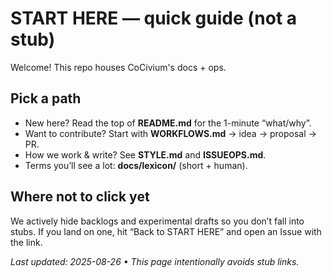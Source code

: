 # START HERE — quick guide (not a stub)

Welcome! This repo houses CoCivium's docs + ops.

## Pick a path
- New here? Read the top of **README.md** for the 1-minute “what/why”.
- Want to contribute? Start with **WORKFLOWS.md** → idea → proposal → PR.
- How we work & write? See **STYLE.md** and **ISSUEOPS.md**.
- Terms you’ll see a lot: **docs/lexicon/** (short + human).

## Where **not** to click yet
We actively hide backlogs and experimental drafts so you don’t fall into stubs.
If you land on one, hit “Back to START HERE” and open an Issue with the link.

_Last updated: 2025-08-26 • This page intentionally avoids stub links._

